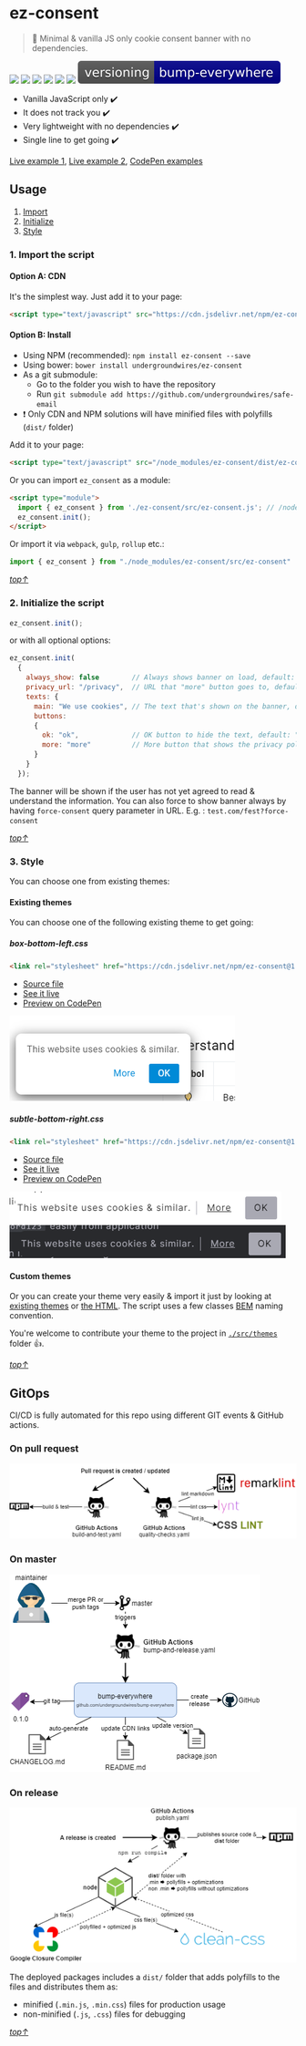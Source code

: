 # ez-consent

> 🍪 Minimal & vanilla JS only cookie consent banner with no dependencies.

[![](https://img.shields.io/badge/contributions-welcome-brightgreen.svg?style=flat)](https://github.com/undergroundwires/ez-consent/issues)
[![](https://github.com/undergroundwires/ez-consent/workflows/Publish/badge.svg)](./.github/workflows/publish.yaml)
[![](https://github.com/undergroundwires/ez-consent/workflows/Build%20&%20test/badge.svg)](./.github/workflows/build-and-test.yaml)
[![](https://github.com/undergroundwires/ez-consent/workflows/Bump%20&%20release/badge.svg)](./.github/workflows/bump-and-release.yaml)
[![](https://github.com/undergroundwires/ez-consent/workflows/Quality%20checks/badge.svg)](./.github/workflows/quality-checks.yaml)
[![](https://img.shields.io/npm/v/ez-consent)](https://www.npmjs.com/package/ez-consent)
[![Auto-versioned by bump-everywhere](https://github.com/undergroundwires/bump-everywhere/blob/master/badge.svg?raw=true)](https://github.com/undergroundwires/bump-everywhere)
<!-- [![](https://img.shields.io/npm/dm/ez-consent)](https://www.npmjs.com/package/ez-consent)
[![](https://data.jsdelivr.com/v1/package/npm/ez-consent/badge?style=rounded)](https://www.jsdelivr.com/package/npm/ez-consent) -->

- Vanilla JavaScript only ✔️
- It does not track you ✔️
- Very lightweight with no dependencies ✔️
- Single line to get going ✔️

[Live example 1](https://cloudarchitecture.io/?force-consent), [Live example 2](https://erkinekici.com/?force-consent), [CodePen examples](https://codepen.io/collection/XRjMGP)

## Usage

1. [Import](#1-import-the-script)
2. [Initialize](#2-initialize-the-script)
3. [Style](#3-style)

### 1. Import the script

#### Option A: CDN

It's the simplest way. Just add it to your page:

```html
<script type="text/javascript" src="https://cdn.jsdelivr.net/npm/ez-consent@1.1.1/dist/ez-consent.min.js"></script>
```

#### Option B: Install

- Using NPM (recommended): `npm install ez-consent --save`
- Using bower: `bower install undergroundwires/ez-consent`
- As a git submodule:
  - Go to the folder you wish to have the repository
  - Run `git submodule add https://github.com/undergroundwires/safe-email`
- ❗ Only CDN and NPM solutions will have minified files with polyfills (`dist/` folder)

Add it to your page:

```html
<script type="text/javascript" src="/node_modules/ez-consent/dist/ez-consent.min.js"></script>
```

Or you can import `ez_consent` as a module:

```html
<script type="module">
  import { ez_consent } from './ez-consent/src/ez-consent.js'; // /node_modules/ez-consent/ez-consent.js ...
  ez_consent.init();
</script>
```

Or import it via `webpack`, `gulp`, `rollup` etc.:

```js
import { ez_consent } from "./node_modules/ez-consent/src/ez-consent"
```

*[top↑](#ez-consent)*

### 2. Initialize the script

```js
ez_consent.init();
```

or with all optional options:

```js
ez_consent.init(
  {
    always_show: false        // Always shows banner on load, default: false
    privacy_url: "/privacy",  // URL that "more" button goes to, default: "/privacy/"
    texts: {
      main: "We use cookies", // The text that's shown on the banner, default: "This website uses cookies & similar."
      buttons:
      {
        ok: "ok",             // OK button to hide the text, default: "ok"
        more: "more"          // More button that shows the privacy policy, default "more"
      }
    }
  });
```

The banner will be shown if the user has not yet agreed to read & understand the information.
You can also force to show banner always by having `force-consent` query parameter in URL. E.g. : `test.com/fest?force-consent`

*[top↑](#ez-consent)*

### 3. Style

You can choose one from existing themes:

#### Existing themes

You can choose one of the following existing theme to get going:

##### box-bottom-left.css

```html
<link rel="stylesheet" href="https://cdn.jsdelivr.net/npm/ez-consent@1.1.1/dist/themes/box-bottom-left.min.css">
```

- [Source file](./src/themes/box-bottom-left.css)
- [See it live](https://cloudarchitecture.io/?force-consent)
- [Preview on CodePen](https://codepen.io/undergroundwires/pen/qBdzmyj)

![box-bottom-left](./img/themes/box-bottom-left.png)

##### subtle-bottom-right.css

```html
<link rel="stylesheet" href="https://cdn.jsdelivr.net/npm/ez-consent@1.1.1/dist/themes/subtle-bottom-right.min.css">
```

- [Source file](./src/themes/subtle-bottom-right.css)
- [See it live](https://erkinekici.com/?force-consent)
- [Preview on CodePen](https://codepen.io/undergroundwires/pen/MWwMmqw)

![subtle-bottom-right](./img/themes/subtle-bottom-right-light.png)
![subtle-bottom-right-dark](./img/themes/subtle-bottom-right-dark.png)

#### Custom themes

Or you can create your theme very easily & import it just by looking at [existing themes](./src/themes/) or [the HTML](./src/ez-consent.js#L18). The script uses a few classes [BEM](http://getbem.com/naming/) naming convention.

You're welcome to contribute your theme to the project in [`./src/themes`](./src/themes/) folder 👍.

*[top↑](#ez-consent)*

## GitOps

CI/CD is fully automated for this repo using different GIT events & GitHub actions.

### On pull request

![ez-consent actions on PR](./img/on-pr.png)

### On master

![ez-consent actions on master](./img/on-master.png)

### On release

![ez-consent actions on release](./img/on-release.png)

The deployed packages includes a `dist/` folder that adds polyfills to the files and distributes them as:

- minified (`.min.js`, `.min.css`) files for production usage
- non-minified (`.js`, `.css`) files for debugging

*[top↑](#ez-consent)*
